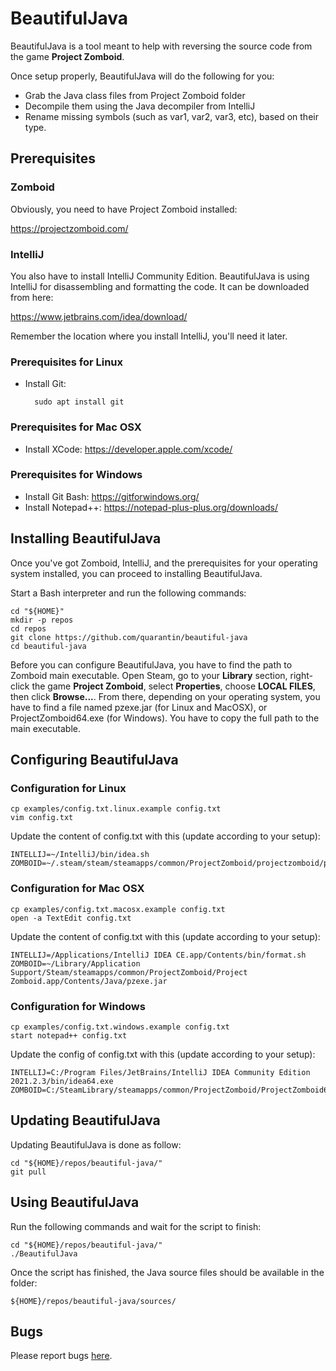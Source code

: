 # BeautifulJava
BeautifulJava is a tool meant to help with reversing the source code from the game **Project Zomboid**.

Once setup properly, BeautifulJava will do the following for you:
- Grab the Java class files from Project Zomboid folder
- Decompile them using the Java decompiler from IntelliJ
- Rename missing symbols (such as var1, var2, var3, etc), based on their type.

## Prerequisites

### Zomboid
Obviously, you need to have Project Zomboid installed:

https://projectzomboid.com/

### IntelliJ
You also have to install IntelliJ Community Edition. BeautifulJava is using IntelliJ for disassembling and formatting the code. It can be downloaded from here:

https://www.jetbrains.com/idea/download/

Remember the location where you install IntelliJ, you'll need it later.

### Prerequisites for Linux
- Install Git:

		sudo apt install git

### Prerequisites for Mac OSX
- Install XCode: https://developer.apple.com/xcode/

### Prerequisites for Windows
- Install Git Bash: https://gitforwindows.org/
- Install Notepad++: https://notepad-plus-plus.org/downloads/

## Installing BeautifulJava
Once you've got Zomboid, IntelliJ, and the prerequisites for your operating system installed, you can proceed to installing BeautifulJava.

Start a Bash interpreter and run the following commands:

	cd "${HOME}"
	mkdir -p repos
	cd repos
	git clone https://github.com/quarantin/beautiful-java
	cd beautiful-java

Before you can configure BeautifulJava, you have to find the path to Zomboid main executable. Open Steam, go to your **Library** section, right-click the game **Project Zomboid**, select **Properties**, choose **LOCAL FILES**, then click **Browse...**. From there, depending on your operating system, you have to find a file named pzexe.jar (for Linux and MacOSX), or ProjectZomboid64.exe (for Windows). You have to copy the full path to the main executable.

## Configuring BeautifulJava
### Configuration for Linux
	cp examples/config.txt.linux.example config.txt
	vim config.txt

Update the content of config.txt with this (update according to your setup):

	INTELLIJ=~/IntelliJ/bin/idea.sh
	ZOMBOID=~/.steam/steam/steamapps/common/ProjectZomboid/projectzomboid/pzexe.jar

### Configuration for Mac OSX
	cp examples/config.txt.macosx.example config.txt
	open -a TextEdit config.txt
Update the content of config.txt with this (update according to your setup):

	INTELLIJ=/Applications/IntelliJ IDEA CE.app/Contents/bin/format.sh
	ZOMBOID=~/Library/Application Support/Steam/steamapps/common/ProjectZomboid/Project Zomboid.app/Contents/Java/pzexe.jar

### Configuration for Windows
	cp examples/config.txt.windows.example config.txt
	start notepad++ config.txt
Update the config of config.txt with this (update according to your setup):

	INTELLIJ=C:/Program Files/JetBrains/IntelliJ IDEA Community Edition 2021.2.3/bin/idea64.exe
	ZOMBOID=C:/SteamLibrary/steamapps/common/ProjectZomboid/ProjectZomboid64.exe

## Updating BeautifulJava
Updating BeautifulJava is done as follow:

	cd "${HOME}/repos/beautiful-java/"
	git pull

## Using BeautifulJava
Run the following commands and wait for the script to finish:

	cd "${HOME}/repos/beautiful-java/"
	./BeautifulJava
Once the script has finished, the Java source files should be available in the folder:

	${HOME}/repos/beautiful-java/sources/

## Bugs
Please report bugs [here](https://github.com/quarantin/beautiful-java/issues).
